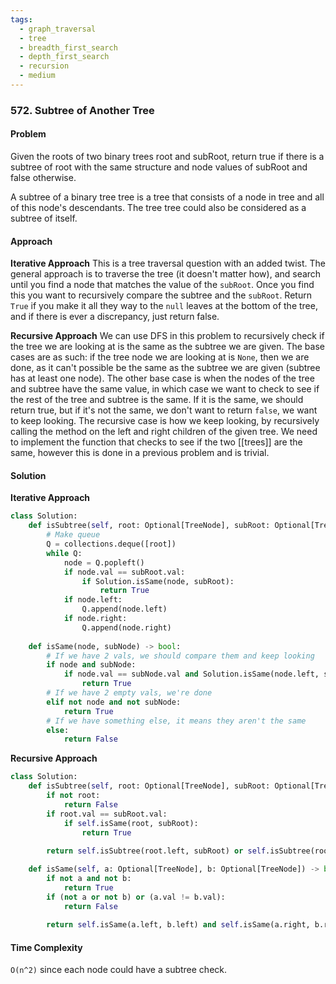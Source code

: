```yaml
---
tags:
  - graph_traversal
  - tree
  - breadth_first_search
  - depth_first_search
  - recursion
  - medium
---
```


### 572. Subtree of Another Tree

#### Problem 
Given the roots of two binary trees root and subRoot, return true if there is a subtree of root with the same structure and node values of subRoot and false otherwise.

A subtree of a binary tree tree is a tree that consists of a node in tree and all of this node's descendants. The tree tree could also be considered as a subtree of itself.

#### Approach
**Iterative Approach**
This is a tree traversal question with an added twist. The general approach is to traverse the tree (it doesn't matter how), and search until you find a node that matches the value of the `subRoot`. Once you find this you want to recursively compare the subtree and the `subRoot`. Return `True` if you make it all they way to the `null` leaves at the bottom of the tree, and if there is ever a discrepancy, just return false. 

**Recursive Approach**
We can use DFS in this problem to recursively check if the tree we are looking at is the same as the subtree we are given. The base cases are as such: if the tree node we are looking at is `None`, then we are done, as it can't possible be the same as the subtree we are given (subtree has at least one node). The other base case is when the nodes of the tree and subtree have the same value, in which case we want to check to see if the rest of the tree and subtree is the same. If it is the same, we should return true, but if it's not the same, we don't want to return `false`, we want to keep looking.
The recursive case is how we keep looking, by recursively calling the method on the left and right children of the given tree. 
We need to implement the function that checks to see if the two [[trees]] are the same, however this is done in a previous problem and is trivial. 
#### Solution
**Iterative Approach**
```python
class Solution:
    def isSubtree(self, root: Optional[TreeNode], subRoot: Optional[TreeNode]) -> bool:
        # Make queue
        Q = collections.deque([root])
        while Q:
            node = Q.popleft()
            if node.val == subRoot.val:
                if Solution.isSame(node, subRoot):
                    return True
            if node.left:
                Q.append(node.left)
            if node.right:
                Q.append(node.right)
        
    def isSame(node, subNode) -> bool:
        # If we have 2 vals, we should compare them and keep looking
        if node and subNode:
            if node.val == subNode.val and Solution.isSame(node.left, subNode.left) and Solution.isSame(node.right, subNode.right):
                return True
        # If we have 2 empty vals, we're done
        elif not node and not subNode:
            return True
        # If we have something else, it means they aren't the same
        else:
            return False
```

**Recursive Approach**
```python
class Solution:
    def isSubtree(self, root: Optional[TreeNode], subRoot: Optional[TreeNode]) -> bool:
        if not root:
            return False
        if root.val == subRoot.val:
            if self.isSame(root, subRoot):
                return True
        
        return self.isSubtree(root.left, subRoot) or self.isSubtree(root.right, subRoot)

    def isSame(self, a: Optional[TreeNode], b: Optional[TreeNode]) -> bool:
        if not a and not b:
            return True
        if (not a or not b) or (a.val != b.val):
            return False
        
        return self.isSame(a.left, b.left) and self.isSame(a.right, b.right)
```

#### Time Complexity 
`O(n^2)` since each node could have a subtree check.